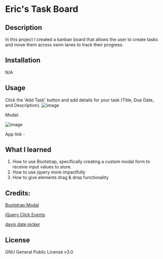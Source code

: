 # Eric's Task Board

## Description

In this project I created a kanban board that allows the user to create tasks and move them across swim lanes to track their progress.

## Installation

N/A

## Usage

Click the 'Add Task' button and add details for your task (Title, Due Date, and Description).
![image](https://github.com/ekellogg90/eric-task-board/assets/140920153/d406131e-dc60-4897-a303-89cb96e7c0fb)

Modal:

![image](https://github.com/ekellogg90/eric-task-board/assets/140920153/f04c98e8-010b-45f5-8fa9-b069d1551a47)


App link - 

## What I learned

1. How to use Bootstrap, specifically creating a custom modal form to receive input values to store.
2. How to use jquery more impactfully
3. How to give elements drag & drop functionality
  
## Credits:

[Bootstrap Modal](https://getbootstrap.com/docs/5.3/components/modal/)

[jQuery Click Events](https://api.jquery.com/click/)

[dayjs date picker](https://day.js.org/)

## License

GNU General Public License v3.0

